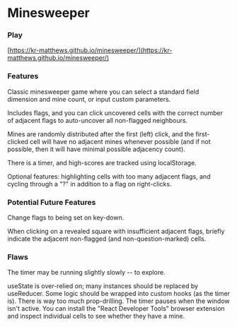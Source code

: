 # Minesweeper

### Play

[https://kr-matthews.github.io/minesweeper/](https://kr-matthews.github.io/minesweeper/)

### Features

Classic minesweeper game where you can select a standard field dimension and mine count, or input custom parameters.

Includes flags, and you can click uncovered cells with the correct number of adjacent flags to auto-uncover all non-flagged neighbours.

Mines are randomly distributed after the first (left) click, and the first-clicked cell will have no adjacent mines whenever possible (and if not possible, then it will have minimal possible adjacency count).

There is a timer, and high-scores are tracked using localStorage.

Optional features: highlighting cells with too many adjacent flags, and cycling through a "?" in addition to a flag on right-clicks.

### Potential Future Features

Change flags to being set on key-down.

When clicking on a revealed square with insufficient adjacent flags, briefly indicate the adjacent non-flagged (and non-question-marked) cells.

### Flaws

The timer may be running slightly slowly -- to explore.

useState is over-relied on; many instances should be replaced by useReducer.
Some logic should be wrapped into custom hooks (as the timer is).
There is way too much prop-drilling.
The timer pauses when the window isn't active.
You can install the "React Developer Tools" browser extension and inspect individual cells to see whether they have a mine.
